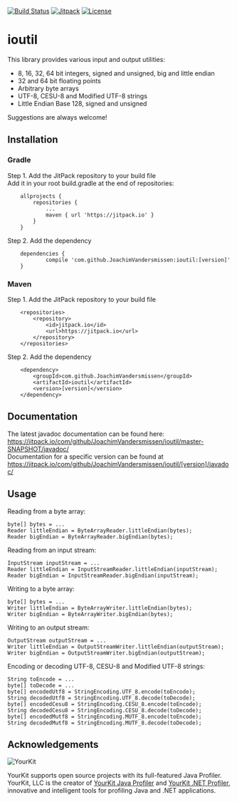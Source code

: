 [![Build Status](https://travis-ci.org/JoachimVandersmissen/ioutil.svg?branch=master)](https://travis-ci.org/JoachimVandersmissen/ioutil)
[![Jitpack](https://jitpack.io/v/JoachimVandersmissen/ioutil.svg)](https://jitpack.io/#JoachimVandersmissen/ioutil)
[![License](https://img.shields.io/badge/License-Apache%202.0-blue.svg)](https://opensource.org/licenses/Apache-2.0)
# ioutil
This library provides various input and output utilities:
* 8, 16, 32, 64 bit integers, signed and unsigned, big and little endian
* 32 and 64 bit floating points
* Arbitrary byte arrays
* UTF-8, CESU-8 and Modified UTF-8 strings
* Little Endian Base 128, signed and unsigned

Suggestions are always welcome!

## Installation
### Gradle
Step 1. Add the JitPack repository to your build file  
Add it in your root build.gradle at the end of repositories:  
```
    allprojects {
        repositories {
            ...
            maven { url 'https://jitpack.io' }
        }
    }
```  
Step 2. Add the dependency  
```
    dependencies {
            compile 'com.github.JoachimVandersmissen:ioutil:[version]'
    }
```  

### Maven
Step 1. Add the JitPack repository to your build file  
```
    <repositories>
        <repository>
            <id>jitpack.io</id>
            <url>https://jitpack.io</url>
        </repository>
    </repositories>
```  
Step 2. Add the dependency  
```
    <dependency>
        <groupId>com.github.JoachimVandersmissen</groupId>
        <artifactId>ioutil</artifactId>
        <version>[version]</version>
    </dependency>
```  

## Documentation
The latest javadoc documentation can be found here: https://jitpack.io/com/github/JoachimVandersmissen/ioutil/master-SNAPSHOT/javadoc/  
Documentation for a specific version can be found at https://jitpack.io/com/github/JoachimVandersmissen/ioutil/[version]/javadoc/

## Usage
Reading from a byte array:
```
byte[] bytes = ...
Reader littleEndian = ByteArrayReader.littleEndian(bytes);
Reader bigEndian = ByteArrayReader.bigEndian(bytes);
```

Reading from an input stream:
```
InputStream inputStream = ...
Reader littleEndian = InputStreamReader.littleEndian(inputStream);
Reader bigEndian = InputStreamReader.bigEndian(inputStream);
```
Writing to a byte array:
```
byte[] bytes = ...
Writer littleEndian = ByteArrayWriter.littleEndian(bytes);
Writer bigEndian = ByteArrayWriter.bigEndian(bytes);
```

Writing to an output stream:
```
OutputStream outputStream = ...
Writer littleEndian = OutputStreamWriter.littleEndian(outputStream);
Writer bigEndian = OutputStreamWriter.bigEndian(outputStream);
```

Encoding or decoding UTF-8, CESU-8 and Modified UTF-8 strings:
```
String toEncode = ...
byte[] toDecode = ...
byte[] encodedUtf8 = StringEncoding.UTF_8.encode(toEncode);
String decodedUtf8 = StringEncoding.UTF_8.decode(toDecode);
byte[] encodedCesu8 = StringEncoding.CESU_8.encode(toEncode);
String decodedCesu8 = StringEncoding.CESU_8.decode(toDecode);
byte[] encodedMutf8 = StringEncoding.MUTF_8.encode(toEncode);
String decodedMutf8 = StringEncoding.MUTF_8.decode(toDecode);
```

## Acknowledgements

![YourKit](https://www.yourkit.com/images/yklogo.png)

YourKit supports open source projects with its full-featured Java Profiler.  
YourKit, LLC is the creator of [YourKit Java Profiler](https://www.yourkit.com/java/profiler/)
and [YourKit .NET Profiler](https://www.yourkit.com/.net/profiler/), innovative and intelligent tools for profiling Java and .NET applications.

